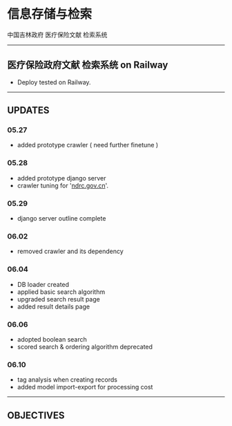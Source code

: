 # 信息存储与检索
中国吉林政府 医疗保险文献 检索系统

---

## 医疗保险政府文献 检索系统 on Railway
* Deploy tested on Railway.

---

## UPDATES

### 05.27
* added prototype crawler ( need further finetune )
### 05.28
* added prototype django server
* crawler tuning for '[ndrc.gov.cn](https://www.ndrc.gov.cn/)'.
### 05.29
* django server outline complete
### 06.02
* removed crawler and its dependency
### 06.04
* DB loader created
* applied basic search algorithm
* upgraded search result page
* added result details page
### 06.06
* adopted boolean search
* scored search & ordering algorithm deprecated
### 06.10
* tag analysis when creating records
* added model import-export for processing cost

---

## OBJECTIVES


